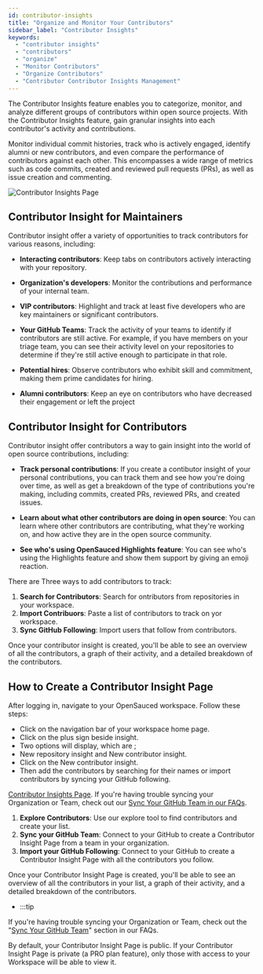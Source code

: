 ```yaml
---
id: contributor-insights
title: "Organize and Monitor Your Contributors"
sidebar_label: "Contributor Insights"
keywords:
  - "contributor insights"
  - "contributors"
  - "organize"
  - "Monitor Contributors"
  - "Organize Contributors"
  - "Contributor Contributor Insights Management"
---
```


The Contributor Insights feature enables you to categorize, monitor, and analyze different groups of contributors within open source projects. With the Contributor Insights feature, gain granular insights into each contributor's activity and contributions.

Monitor individual commit histories, track who is actively engaged, identify alumni or new contributors, and even compare the performance of contributors against each other. This encompasses a wide range of metrics such as code commits, created and reviewed pull requests (PRs), as well as issue creation and commenting.

![Contributor Insights Page](../../static/img/lists-page.svg)


## Contributor Insight for Maintainers

Contributor insight offer a variety of opportunities to track contributors for various reasons, including:

- **Interacting contributors**: Keep tabs on contributors actively interacting with your repository.

- **Organization's developers**: Monitor the contributions and performance of your internal team.

- **VIP contributors**: Highlight and track at least five developers who are key maintainers or significant contributors.

- **Your GitHub Teams**: Track the activity of your teams to identify if contributors are still active. For example, if you have members on your triage team, you can see their activity level on your repositories to determine if they're still active enough to participate in that role.

- **Potential hires**: Observe contributors who exhibit skill and commitment, making them prime candidates for hiring.

- **Alumni contributors**: Keep an eye on contributors who have decreased their engagement or left the project


## Contributor Insight for Contributors


Contributor insight offer contributors a way to gain insight into the world of open source contributions, including:

- **Track personal contributions**: If you create a contibutor insight of your personal contributions, you can track them and see how you're doing over time, as well as get a breakdown of the type of contributions you're making, including commits, created PRs, reviewed PRs, and created issues. 

- **Learn about what other contributors are doing in open source**: You can learn where other contributors are contributing, what they're working on, and how active they are in the open source community.

- **See who's using OpenSauced Highlights feature**: You can see who's using the Highlights feature and show them support by giving an emoji reaction.

There are Three ways to add contributors to track:

1. **Search for Contributors**: Search for ontributors  from repositories in your workspace.
2. **Import Contribuors**: Paste a list of contributors to track on yor workspace.
3. **Sync GitHub Following**: Import users that follow from contributors.

Once your contributor insight is created, you'll be able to see an overview of all the contributors, a graph of their activity, and a detailed breakdown of the contributors.

## How to Create a Contributor Insight Page

After logging in, navigate to your OpenSauced workspace. 
Follow these steps:

- Click on the navigation bar of your workspace home page. 
- Click on the plus sign beside insight. 
- Two options will display, which are ; 
- New repository insight and New contributor insight. 
- Click on the New contributor insight. 
- Then add the contributors by searching for their names or import contributors by syncing your GitHub following.

 [Contributor Insights Page](https://app.opensauced.pizza/hub/lists/).
If you're having trouble syncing your Organization or Team, check out our [Sync Your GitHub Team in our FAQs](../welcome/faqs.md#sync-your-github-team).

1. **Explore Contributors**: Use our explore tool to find contributors and create your list.
2. **Sync your GitHub Team**: Connect to your GitHub to create a Contributor Insight Page from a team in your organization.
3. **Import your GitHub Following**: Connect to your GitHub to create a Contributor Insight Page with all the contributors you follow.

Once your Contributor Insight Page is created, you'll be able to see an overview of all the contributors in your list, a graph of their activity, and a detailed breakdown of the contributors.

- :::tip

 If you're having trouble syncing your Organization or Team, check out the "[Sync Your GitHub Team](../welcome/faqs.md#sync-your-github-team)" section in our FAQs.

By default, your Contributor Insight Page is public. If your Contributor Insight Page is private (a PRO plan feature), only those with access to your Workspace will be able to view it.

